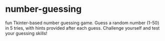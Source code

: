 # number-guessing
 fun Tkinter-based number guessing game. Guess a random number (1-50) in 5 tries, with hints provided after each guess. Challenge yourself and test your guessing skills!
